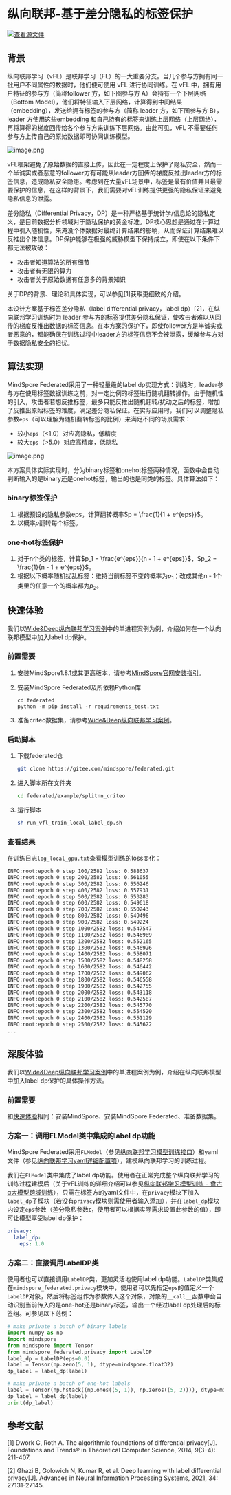 # 纵向联邦-基于差分隐私的标签保护

[![查看源文件](https://mindspore-website.obs.cn-north-4.myhuaweicloud.com/website-images/r2.2/resource/_static/logo_source.svg)](https://gitee.com/mindspore/docs/blob/r2.2/docs/federated/docs/source_zh_cn/secure_vertical_federated_learning_with_DP.md)

## 背景

纵向联邦学习（vFL）是联邦学习（FL）的一大重要分支。当几个参与方拥有同一批用户不同属性的数据时，他们便可使用 vFL 进行协同训练。在 vFL 中，拥有用户特征的参与方（简称follower 方，如下图参与方 A）会持有一个下层网络（Bottom Model），他们将特征输入下层网络，计算得到中间结果（embedding），发送给拥有标签的参与方（简称 leader 方，如下图参与方 B），leader 方使用这些embedding 和自己持有的标签来训练上层网络（上层网络），再将算得的梯度回传给各个参与方来训练下层网络。由此可见，vFL 不需要任何参与方上传自己的原始数据即可协同训练模型。

![image.png](./images/vfl_1.png)

vFL框架避免了原始数据的直接上传，因此在一定程度上保护了隐私安全，然而一个半诚实或者恶意的follower方有可能从leader方回传的梯度反推出leader方的标签信息，造成隐私安全隐患。考虑到在大量vFL场景中，标签是最有价值并且最需要保护的信息，在这样的背景下，我们需要对vFL训练提供更强的隐私保证来避免隐私信息的泄露。

差分隐私（Differential Privacy，DP）是一种严格基于统计学/信息论的隐私定义，是目前数据分析领域对于隐私保护的黄金标准。DP核心思想是通过在计算过程中引入随机性，来淹没个体数据对最终计算结果的影响，从而保证计算结果难以反推出个体信息。DP保护能够在极强的威胁模型下保持成立，即使在以下条件下都无法被攻破：

- 攻击者知道算法的所有细节
- 攻击者有无限的算力
- 攻击者关于原始数据有任意多的背景知识

关于DP的背景、理论和具体实现，可以参见[1]获取更细致的介绍。

本设计方案基于标签差分隐私（label differential privacy，label dp）[2]，在纵向联邦学习训练时为 leader 参与方的标签提供差分隐私保证，使攻击者难以从回传的梯度反推出数据的标签信息。在本方案的保护下，即使follower方是半诚实或者恶意的，都能确保在训练过程中leader方的标签信息不会被泄露，缓解参与方对于数据隐私安全的担忧。

## 算法实现

MindSpore Federated采用了一种轻量级的label dp实现方式：训练时，leader参与方在使用标签数据训练之前，对一定比例的标签进行随机翻转操作。由于随机性的引入，攻击者若想反推标签，最多只能反推出随机翻转/扰动之后的标签，增加了反推出原始标签的难度，满足差分隐私保证。在实际应用时，我们可以调整隐私参数`eps`（可以理解为随机翻转标签的比例）来满足不同的场景需求：

- 较小`eps`（<1.0）对应高隐私，低精度
- 较大`eps`（>5.0）对应高精度，低隐私

![image.png](./images/label_dp.png)

本方案具体实际实现时，分为binary标签和onehot标签两种情况，函数中会自动判断输入的是binary还是onehot标签，输出的也是同类的标签。具体算法如下：

### binary标签保护

1. 根据预设的隐私参数eps，计算翻转概率$p = \frac{1}{1 + e^{eps}}$。
2. 以概率$p$翻转每个标签。

### one-hot标签保护

1. 对于n个类的标签，计算$p_1 = \frac{e^{eps}}{n - 1 + e^{eps}}$，$p_2 = \frac{1}{n - 1 + e^{eps}}$。
2. 根据以下概率随机扰乱标签：维持当前标签不变的概率为$p_1$；改成其他n - 1个类里的任意一个的概率都为$p_2$。

## 快速体验

我们以[Wide&Deep纵向联邦学习案例](https://gitee.com/mindspore/federated/tree/master/example/splitnn_criteo)中的单进程案例为例，介绍如何在一个纵向联邦模型中加入label dp保护。

### 前置需要

1. 安装MindSpore1.8.1或其更高版本，请参考[MindSpore官网安装指引](https://www.mindspore.cn/install)。
2. 安装MindSpore Federated及所依赖Python库

   ```shell
   cd federated
   python -m pip install -r requirements_test.txt
   ```

3. 准备criteo数据集，请参考[Wide&Deep纵向联邦学习案例](https://gitee.com/mindspore/federated/tree/master/example/splitnn_criteo)。

### 启动脚本

1. 下载federated仓

   ```bash
   git clone https://gitee.com/mindspore/federated.git
   ```

2. 进入脚本所在文件夹

   ```bash
   cd federated/example/splitnn_criteo
   ```

3. 运行脚本

   ```bash
   sh run_vfl_train_local_label_dp.sh
   ```

### 查看结果

在训练日志`log_local_gpu.txt`查看模型训练的loss变化：

```sh
INFO:root:epoch 0 step 100/2582 loss: 0.588637
INFO:root:epoch 0 step 200/2582 loss: 0.561055
INFO:root:epoch 0 step 300/2582 loss: 0.556246
INFO:root:epoch 0 step 400/2582 loss: 0.557931
INFO:root:epoch 0 step 500/2582 loss: 0.553283
INFO:root:epoch 0 step 600/2582 loss: 0.549618
INFO:root:epoch 0 step 700/2582 loss: 0.550243
INFO:root:epoch 0 step 800/2582 loss: 0.549496
INFO:root:epoch 0 step 900/2582 loss: 0.549224
INFO:root:epoch 0 step 1000/2582 loss: 0.547547
INFO:root:epoch 0 step 1100/2582 loss: 0.546989
INFO:root:epoch 0 step 1200/2582 loss: 0.552165
INFO:root:epoch 0 step 1300/2582 loss: 0.546926
INFO:root:epoch 0 step 1400/2582 loss: 0.558071
INFO:root:epoch 0 step 1500/2582 loss: 0.548258
INFO:root:epoch 0 step 1600/2582 loss: 0.546442
INFO:root:epoch 0 step 1700/2582 loss: 0.549062
INFO:root:epoch 0 step 1800/2582 loss: 0.546558
INFO:root:epoch 0 step 1900/2582 loss: 0.542755
INFO:root:epoch 0 step 2000/2582 loss: 0.543118
INFO:root:epoch 0 step 2100/2582 loss: 0.542587
INFO:root:epoch 0 step 2200/2582 loss: 0.545770
INFO:root:epoch 0 step 2300/2582 loss: 0.554520
INFO:root:epoch 0 step 2400/2582 loss: 0.551129
INFO:root:epoch 0 step 2500/2582 loss: 0.545622
...
```

## 深度体验

我们以[Wide&Deep纵向联邦学习案例](https://gitee.com/mindspore/federated/tree/master/example/splitnn_criteo)中的单进程案例为例，介绍在纵向联邦模型中加入label dp保护的具体操作方法。

### 前置需要

和[快速体验](#快速体验)相同：安装MindSpore、安装MindSpore Federated、准备数据集。

### 方案一：调用FLModel类中集成的label dp功能

MindSpore Federated采用`FLModel`（参见[纵向联邦学习模型训练接口](https://www.mindspore.cn/federated/docs/zh-CN/master/vertical/vertical_federated_FLModel.html)）和yaml文件（参见[纵向联邦学习yaml详细配置项](https://www.mindspore.cn/federated/docs/zh-CN/master/vertical/vertical_federated_yaml.html)），建模纵向联邦学习的训练过程。

我们在`FLModel`类中集成了label dp功能。使用者在正常完成整个纵向联邦学习的训练过程建模后（关于vFL训练的详细介绍可以参见[纵向联邦学习模型训练 - 盘古α大模型跨域训练](https://www.mindspore.cn/federated/docs/zh-CN/master/split_pangu_alpha_application.html)），只需在标签方的yaml文件中，在`privacy`模块下加入`label_dp`子模块（若没有`privacy`模块则需使用者输入添加），并在`label_dp`模块内设定`eps`参数（差分隐私参数$\epsilon$，使用者可以根据实际需求设置此参数的值），即可让模型享受label dp保护：

```yaml
privacy:
  label_dp:
    eps: 1.0
```

### 方案二：直接调用LabelDP类

使用者也可以直接调用`LabelDP`类，更加灵活地使用label dp功能。`LabelDP`类集成在`mindspore_federated.privacy`模块中，使用者可以先指定`eps`的值定义一个`LabelDP`对象，然后将标签组作为参数传入这个对象，对象的`__call__`函数中会自动识别当前传入的是one-hot还是binary标签，输出一个经过label dp处理后的标签组。可参见以下范例：

```python
# make private a batch of binary labels
import numpy as np
import mindspore
from mindspore import Tensor
from mindspore_federated.privacy import LabelDP
label_dp = LabelDP(eps=0.0)
label = Tensor(np.zero(5, 1), dtype=mindspore.float32)
dp_label = label_dp(label)

# make private a batch of one-hot labels
label = Tensor(np.hstack((np.ones((5, 1)), np.zeros((5, 2)))), dtype=mindspore.float32)
dp_label = label_dp(label)
print(dp_label)
```

## 参考文献

[1] Dwork C, Roth A. The algorithmic foundations of differential privacy[J]. Foundations and Trends® in Theoretical Computer Science, 2014, 9(3–4): 211-407.

[2] Ghazi B, Golowich N, Kumar R, et al. Deep learning with label differential privacy[J]. Advances in Neural Information Processing Systems, 2021, 34: 27131-27145.
